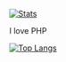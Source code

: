 [![Stats](https://github-readme-stats.codestackr.vercel.app/api?username=TheDucky&show_icons=true&theme=synthwave)]()

I love PHP

[![Top Langs](https://github-readme-stats.vercel.app/api/top-langs/?username=TheDucky&layout=compact)]()
